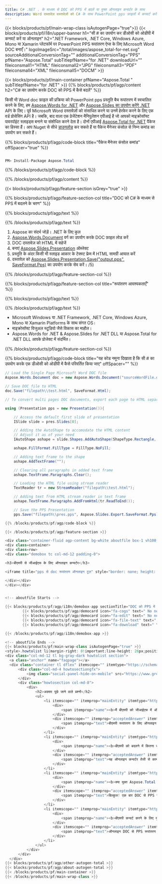 ```yaml
---
title: C# .NET . के माध्यम से DOC को PPS में बदलें या मुफ्त ऑनलाइन कन्वर्टर के साथ
description: Word दस्तावेज़ दस्तावेज़ों को C# के साथ PowerPoint pps फ़ाइलों में कनवर्ट करें। ASP.NET या अन्य .NET अनुप्रयोगों में एकाधिक फ़ाइलों को कनवर्ट करें।
---
```


{{< blocks/products/pf/main-wrap-class isAutogenPage="true">}}
{{< blocks/products/pf/i18n/upper-banner h1="सी # का उपयोग कर डीओसी को ओडीपी में कनवर्ट करें या ऑनलाइन" h2=".NET Framework, .NET Core, Windows Azure, Mono या Xamarin प्लेटफॉर्म पर PowerPoint PPS रूपांतरण ऐप्स के लिए Microsoft Word DOC बनाएँ।" logoImageSrc="/total/images/aspose_total-for-net.svg" sourceAdditionalConversionTag="" additionalConversionTag="PPS" pfName="Aspose.Total" subTitlepfName="for .NET" downloadUrl="" fileiconsmall1="HTML" fileiconsmall2="JPG" fileiconsmall3="PDF" fileiconsmall4="XML" fileiconsmall5="DOCM" >}}

{{< blocks/products/pf/main-container pfName="Aspose.Total " subTitlepfName="for .NET" >}}
{{% blocks/products/pf/agp/content h2="C# का उपयोग करके DOC को PPS में कैसे बदलें" %}}

किसी भी Word doc फ़ाइल की प्रक्रिया को PowerPoint pps प्रस्तुति बैच रूपांतरण में स्वचालित करने के लिए, हम [Aspose.Words for .NET](https://products.aspose.com/words/net) और [Aspose.Slides का उपयोग करेंगे .NET](https://products.aspose.com/slides/net) API के लिए। पूर्व Microsoft Word दस्तावेज़ों को संसाधित करने या उनमें हेरफेर करने के लिए एक वर्ड प्रोसेसिंग API है। जबकि, बाद वाला एक प्रेजेंटेशन मैनिपुलेशन एपीआई है जो आपको माइक्रोसॉफ्ट पावरपॉइंट स्लाइड्स बनाने या संशोधित करने देता है। दोनों एपीआई [Aspose.Total for .NET](https://products.aspose.com/total/net) पैकेज का हिस्सा हैं। आप Nuget से सीधे [डाउनलोड](https://releases.aspose.com/) कर सकते हैं या पैकेज मैनेजर कंसोल से निम्न कमांड का उपयोग कर सकते हैं।

{{% blocks/products/pf/agp/code-block title="पैकेज मैनेजर कंसोल कमांड" offSpacer="true" %}}

```cs

PM> Install-Package Aspose.Total

```

{{% /blocks/products/pf/agp/code-block %}}

{{% /blocks/products/pf/agp/content %}}

{{< blocks/products/pf/agp/feature-section isGrey="true" >}}

{{% blocks/products/pf/agp/feature-section-col title="DOC को C# के माध्यम से PPS में बदलने के चरण" %}}

{{% blocks/products/pf/agp/text %}}

{{% /blocks/products/pf/agp/text %}}

1. Aspose का संदर्भ जोड़ें। .NET के लिए कुल
1. [Aspose.Words.Document](https://apireference.aspose.com/words/net/aspose.words/document) वर्ग का उपयोग करके DOC फ़ाइल लोड करें
1. DOC दस्तावेज़ को HTML में सहेजें
1. बनाएं [Aspose.Slides.Presentation](https://apireference.aspose.com/slides/net/aspose.slides/presentation) ऑब्जेक्ट
1. प्रस्तुति के अंदर किसी भी स्लाइड आकार के टेक्स्ट फ्रेम में HTML सामग्री आयात करें
1. दस्तावेज़ को [Aspose.Slides.Presentation.Save("output.pps", SaveFormat.Pps)](https://apireference.aspose.com/slides/net/aspose.slides.presentation/save/methods) का उपयोग करके सेव करें। /5)

{{% /blocks/products/pf/agp/feature-section-col %}}

{{% blocks/products/pf/agp/feature-section-col title="रूपांतरण आवश्यकताएँ" %}}

{{% blocks/products/pf/agp/text %}}

{{% /blocks/products/pf/agp/text %}}

- Microsoft Windows या .NET Framework, .NET Core, Windows Azure, Mono या Xamarin Platforms के साथ संगत OS।
- माइक्रोसॉफ्ट विजुअल स्टूडियो जैसे विकास का माहौल।
- Aspose.Words for .NET &amp; Aspose.Slides for .NET DLL या Aspose.Total for .NET DLL आपके प्रोजेक्ट में संदर्भित।

{{% /blocks/products/pf/agp/feature-section-col %}}

{{% blocks/products/pf/agp/code-block title="यह कोड नमूना दिखाता है कि सी # का उपयोग करके एक डीओसी को ओडीपी में कैसे परिवर्तित किया जाए" offSpacer="" %}}

```cs
// Load the Single Page Microsoft Word DOC file
Aspose.Words.Document doc = new Aspose.Words.Document("sourceWordFile.doc");

// Save DOC file to HTML 
doc.Save("filepath\\test.html", SaveFormat.Html);

// To convert multi pages DOC documents, export each page to HTML separately using Aspose.Words and then use the below code to convert to PPS.

using (Presentation pps = new Presentation()){

	// Access the default first slide of presentation
	ISlide slide = pres.Slides[0];

	// Adding the AutoShape to accomodate the HTML content 
	// Adjust it as of your need
	IAutoShape ashape = slide.Shapes.AddAutoShape(ShapeType.Rectangle, 10, 10, pres.SlideSize.Size.Width - 20, pres.SlideSize.Size.Height - 10);

	ashape.FillFormat.FillType = FillType.NoFill;

	// Adding text frame to the shape
	ashape.AddTextFrame("");

	// Clearing all paragraphs in added text frame
	ashape.TextFrame.Paragraphs.Clear();

	// Loading the HTML file using stream reader
	TextReader tr = new StreamReader("filepath\\test.html");

	// Adding text from HTML stream reader in text frame
	ashape.TextFrame.Paragraphs.AddFromHtml(tr.ReadToEnd());

	// Save the PPS Presentation
	pps.Save("filepath\\pres.pps", Aspose.Slides.Export.SaveFormat.Pps);

{{% /blocks/products/pf/agp/code-block %}}

{{< /blocks/products/pf/agp/feature-section >}}

<div class="container-fluid agp-content bg-white aboutfile box-1 vh100 section nopbtm">
<div class=container>
<div class=row>
<div class="demobox tc col-md-12 padding-0">

<h3>बीएमपी से जीआईएफ के लिए ऑनलाइन कन्वर्टर</h3>

<iframe title="pps से doc रूपांतरण ऑनलाइन टूल" style="border: none; height: 426px;" scrolling="no" src="https://total-conversion-app-65z5r2lp.qa.k8s.dynabic.com/?to=pps&from=doc" id="child-iframe" width="80%"></iframe>

</div></div>
</div></div>


<!-- aboutfile Starts -->

{{< blocks/products/pf/agp/i18n/demobox-app sectionTitle="DOC को PPS में बदलने के लिए फ्री ऐप" sectionDescription="" >}}
        {{< blocks/products/pf/agp/democard icon="fa-cogs" text=" No need to download or setup anything." >}}
        {{< blocks/products/pf/agp/democard icon="fa-edit" text=" No need to write any code." >}}
        {{< blocks/products/pf/agp/democard icon="fa-file-text" text=" Just upload your DOCM file and hit the \"Convert\" button." >}}
        {{< blocks/products/pf/agp/democard icon="fa-download" text=" You will instantly get the download link for resultant PPS file." >}}

{{< /blocks/products/pf/agp/i18n/demobox-app >}}

<!-- aboutfile Ends -->
{{< blocks/products/pf/main-wrap-class isAutogenPage="true" >}}
<style>.howtolist li{margin-right: 0!important;line-height: 26px;position: relative;margin-bottom: 10px;font-size: 13px;list-style-type: none;}</style>
<div class="col-md-12 tl bg-gray-dark howtolist section">
  <a class="anchor" name="faqpage"></a>
  <div class="container tl dflex" itemscope="" itemtype="https://schema.org/FAQPage">
      <div class="col-md-4 howtosectiongfx">
          <img class="social-panel-hide-on-mobile" src="https://www.groupdocs.cloud/templates/brand/images/groupdocs/conversion/groupdocs_conversion-brand.png" alt="FAQs" width="335" height="283">
      </div>
      <div class="howtosection col-md-8">
          <div>
              <h2>अक्सर पूछे जाने वाले प्रश्नों</h2>
              <ul>
                  <li itemscope="" itemprop="mainEntity" itemtype="https://schema.org/Question">
                      <div>
                          <span itemprop="name"><b>मैं बीएमपी को जीआईएफ में ऑनलाइन कैसे बदल सकता हूं?</b></span>
                      </div>
                      <div itemscope="" itemprop="acceptedAnswer" itemtype="https://schema.org/Answer">
                          <span itemprop="text">बीएमपी रूपांतरण के लिए ऑनलाइन ऐप ऊपर एकीकृत है। इस ऐप का उपयोग करने के लिए, आप अपनी बीएमपी फ़ाइल को निर्दिष्ट सफेद क्षेत्र में खींचकर और छोड़ कर या दस्तावेज़ आयात करने के लिए क्षेत्र के अंदर क्लिक करके जोड़ सकते हैं। अगला, रूपांतरण प्रक्रिया शुरू करने के लिए कन्वर्ट बटन दबाएं। DOC से PPS रूपांतरण पूरा होने के बाद, आप अपनी नई परिवर्तित फ़ाइल को केवल एक क्लिक से डाउनलोड कर सकते हैं, और यह आपके लिए PPS फ़ाइल के रूप में उपलब्ध होगी।</span>
                      </div>
                  </li>
                  <li itemscope="" itemprop="mainEntity" itemtype="https://schema.org/Question">
                      <div>
                          <span itemprop="name"><b>बीएमपी को बदलने में कितना समय लगता है?</b></span>
                      </div>
                      <div itemscope="" itemprop="acceptedAnswer" itemtype="https://schema.org/Answer">
                          <span itemprop="text">यह ऑनलाइन कन्वर्टर तेजी से काम करता है लेकिन मुख्य रूप से परिवर्तित की जा रही बीएमपी फाइल के आकार पर निर्भर करता है। छोटी बीएमपी फाइलों के लिए, जीआईएफ में रूपांतरण कुछ ही सेकंड में पूरा किया जा सकता है। हालाँकि, यदि आपने रूपांतरण कोड को .NET एप्लिकेशन के भीतर एकीकृत किया है, तो रूपांतरण की गति इस बात पर निर्भर करेगी कि आपका एप्लिकेशन रूपांतरण प्रक्रिया के लिए कितनी अच्छी तरह अनुकूलित किया गया है।</span>
                      </div>
                  </li>
                  <li itemscope="" itemprop="mainEntity" itemtype="https://schema.org/Question">
                      <div>
                          <span itemprop="name"><b>क्या मुक्त Aspose.Total कन्वर्टर का उपयोग करके DOC को PPS में बदलना सुरक्षित है?</b></span>
                      </div>
                      <div itemscope="" itemprop="acceptedAnswer" itemtype="https://schema.org/Answer">
                          <span itemprop="text">बिल्कुल! एक बार DOC से PPS रूपांतरण पूरा हो जाने पर, नई परिवर्तित PPS फ़ाइल के लिए डाउनलोड लिंक तुरंत उपलब्ध हो जाएगा। यह रूपांतरण प्रक्रिया की सुरक्षा का भी आश्वासन देता है, क्योंकि बीएमपी फाइलों सहित सभी अपलोड की गई फाइलें पूरी तरह से सुरक्षित हैं और 24 घंटे के बाद सिस्टम से हटा दी जाएंगी। इसके अलावा, डाउनलोड लिंक इस अवधि के बाद काम करना बंद कर देंगे, जिससे आपकी फाइलों की गोपनीयता और सुरक्षा सुनिश्चित होगी। एकीकृत ऐप उपयोग करने के लिए स्वतंत्र है और परीक्षण उद्देश्यों के लिए डिज़ाइन किया गया है ताकि उपयोगकर्ता अपनी परियोजनाओं में कोड को एकीकृत करने से पहले परिणामों का मूल्यांकन कर सकें।</span>
                      </div>
                  </li>                 
                  <li itemscope="" itemprop="mainEntity" itemtype="https://schema.org/Question">
                      <div>
                          <span itemprop="name"><b>बीएमपी कन्वर्ट करने के लिए मुझे किस ब्राउजर का इस्तेमाल करना चाहिए?</b></span>
                      </div>
                      <div itemscope="" itemprop="acceptedAnswer" itemtype="https://schema.org/Answer">
                          <span itemprop="text">ऑनलाइन DOC से PPS रूपांतरण के लिए आप किसी भी आधुनिक वेब ब्राउज़र, जैसे Google Chrome, Firefox, Opera, या Safari का उपयोग कर सकते हैं। हालाँकि, यदि आप एक डेस्कटॉप एप्लिकेशन विकसित कर रहे हैं, तो सुचारू और कुशल प्रसंस्करण के लिए Aspose.Total DOC रूपांतरण API की अनुशंसा की जाती है।</span>
                      </div>
                  </li>
              </ul>
          </div>
      </div>
  </div>
{{< blocks/products/pf/agp/other-autogen-total >}}
{{< blocks/products/pf/agp/about-autogen-total >}}
{{< /blocks/products/pf/main-container >}}
{{< /blocks/products/pf/main-wrap-class >}}